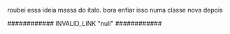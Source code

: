 roubei essa ideia massa do ítalo. bora enfiar isso numa classe nova depois

############ INVALID_LINK "null" ############
